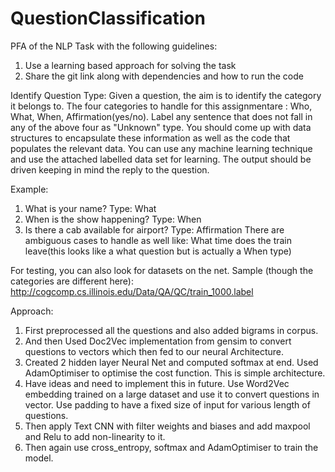 # QuestionClassification

PFA of the NLP Task with the following guidelines:

1. Use a learning based approach for solving the task
2. Share the git link along with dependencies and how to run the code

Identify Question Type: Given a question, the aim is to identify the category it belongs to.
The four categories to handle for this assignmentare : Who, What, When, Affirmation(yes/no).
Label any sentence that does not fall in any of the above four as "Unknown" type.
You should come up with data structures to encapsulate these information as well as the code that populates the relevant data.
You can use any machine learning technique and use the attached labelled data set for learning. 
The output should be driven keeping in mind the reply to the question.

Example:
1. What is your name? Type: What
2. When is the show happening? Type: When
3. Is there a cab available for airport? Type: Affirmation
There are ambiguous cases to handle as well like:
What time does the train leave(this looks like a what question but is actually a When type)

For testing, you can also look for datasets on the net. Sample (though the categories are different here): 
http://cogcomp.cs.illinois.edu/Data/QA/QC/train_1000.label

Approach:
1. First preprocessed all the questions and also added bigrams in corpus. 
2. And then Used Doc2Vec implementation from gensim to convert questions to vectors which then fed to our neural Architecture.
3. Created 2 hidden layer Neural Net and computed softmax at end. Used AdamOptimiser to optimise the cost function. This is simple architecture.
4. Have ideas and need to implement this in future. Use Word2Vec embedding trained on a large dataset and use it to convert questions in vector. Use padding to have a fixed size of input for various length of questions.
5. Then apply Text CNN with filter weights and biases and add maxpool and Relu to add non-linearity to it.
6. Then again use cross_entropy, softmax and AdamOptimiser to train the model.
